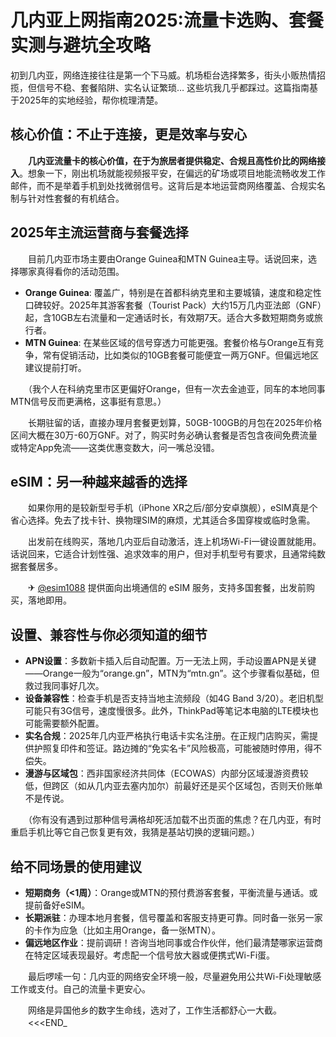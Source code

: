# 几内亚上网指南2025:流量卡选购、套餐实测与避坑全攻略

初到几内亚，网络连接往往是第一个下马威。机场柜台选择繁多，街头小贩热情招揽，但信号不稳、套餐陷阱、实名认证繁琐… 这些坑我几乎都踩过。这篇指南基于2025年的实地经验，帮你梳理清楚。

## 核心价值：不止于连接，更是效率与安心

　　**几内亚流量卡的核心价值，在于为旅居者提供稳定、合规且高性价比的网络接入**。想象一下，刚出机场就能视频报平安，在偏远的矿场或项目地能流畅收发工作邮件，而不是举着手机到处找微弱信号。这背后是本地运营商网络覆盖、合规实名制与针对性套餐的有机结合。

## 2025年主流运营商与套餐选择

　　目前几内亚市场主要由Orange Guinea和MTN Guinea主导。话说回来，选择哪家真得看你的活动范围。

*   **Orange Guinea**: 覆盖广，特别是在首都科纳克里和主要城镇，速度和稳定性口碑较好。2025年其游客套餐（Tourist Pack）大约15万几内亚法郎（GNF）起，含10GB左右流量和一定通话时长，有效期7天。适合大多数短期商务或旅行者。
*   **MTN Guinea**: 在某些区域的信号穿透力可能更强。套餐价格与Orange互有竞争，常有促销活动，比如类似的10GB套餐可能便宜一两万GNF。但偏远地区建议提前打听。

　　（我个人在科纳克里市区更偏好Orange，但有一次去金迪亚，同车的本地同事MTN信号反而更满格，这事挺有意思。）

　　长期驻留的话，直接办理月套餐更划算，50GB-100GB的月包在2025年价格区间大概在30万-60万GNF。对了，购买时务必确认套餐是否包含夜间免费流量或特定App免流——这类优惠变数大，问一嘴总没错。

## eSIM：另一种越来越香的选择

　　如果你用的是较新型号手机（iPhone XR之后/部分安卓旗舰），eSIM真是个省心选择。免去了找卡针、换物理SIM的麻烦，尤其适合多国穿梭或临时急需。

　　出发前在线购买，落地几内亚后自动激活，连上机场Wi-Fi一键设置就能用。话说回来，它适合计划性强、追求效率的用户，但对手机型号有要求，且通常纯数据套餐居多。

　　✈ [@esim1088](https://t.me/s/esim1088) 提供面向出境通信的 eSIM 服务，支持多国套餐，出发前购买，落地即用。

## 设置、兼容性与你必须知道的细节

*   **APN设置**：多数新卡插入后自动配置。万一无法上网，手动设置APN是关键——Orange一般为“orange.gn”，MTN为“mtn.gn”。这个步骤看似基础，但救过我同事好几次。
*   **设备兼容性**：检查手机是否支持当地主流频段（如4G Band 3/20）。老旧机型可能只有3G信号，速度慢很多。此外，ThinkPad等笔记本电脑的LTE模块也可能需要额外配置。
*   **实名合规**：2025年几内亚严格执行电话卡实名注册。在正规门店购买，需提供护照复印件和签证。路边摊的“免实名卡”风险极高，可能被随时停用，得不偿失。
*   **漫游与区域包**：西非国家经济共同体（ECOWAS）内部分区域漫游资费较低，但跨区（如从几内亚去塞内加尔）前最好还是买个区域包，否则天价账单不是传说。

　　（你有没有遇到过那种信号满格却死活加载不出页面的焦虑？在几内亚，有时重启手机比等它自己恢复更有效，我猜是基站切换的逻辑问题。）

## 给不同场景的使用建议

*   **短期商务（<1周）**：Orange或MTN的预付费游客套餐，平衡流量与通话。或提前备好eSIM。
*   **长期派驻**：办理本地月套餐，信号覆盖和客服支持更可靠。同时备一张另一家的卡作为应急（比如主用Orange，备一张MTN）。
*   **偏远地区作业**：提前调研！咨询当地同事或合作伙伴，他们最清楚哪家运营商在特定区域表现最好。考虑配一个信号放大器或便携式Wi-Fi蛋。

　　最后啰嗦一句：几内亚的网络安全环境一般，尽量避免用公共Wi-Fi处理敏感工作或支付。自己的流量卡更安心。

　　网络是异国他乡的数字生命线，选对了，工作生活都舒心一大截。
　　<<<END_